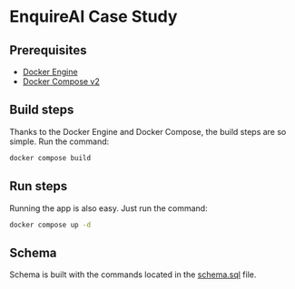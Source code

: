 # EnquireAI Case Study

## Prerequisites

 - [Docker Engine](https://docs.docker.com/engine/install/)
 - [Docker Compose v2](https://docs.docker.com/compose/install/)

## Build steps

Thanks to the Docker Engine and Docker Compose, the build steps are so simple. Run the command:

```bash
docker compose build
```

## Run steps

Running the app is also easy. Just run the command:

```bash
docker compose up -d
```

## Schema

Schema is built with the commands located in the [schema.sql](ingester/schema.sql) file.
